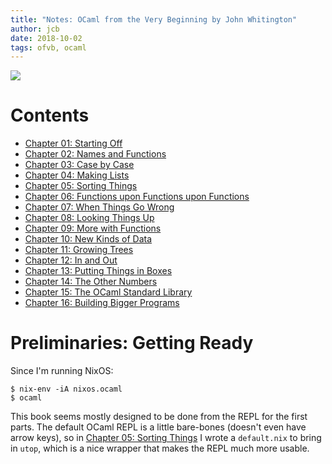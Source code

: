 ```yaml
---
title: "Notes: OCaml from the Very Beginning by John Whitington"
author: jcb
date: 2018-10-02
tags: ofvb, ocaml
---
```


![](/images/ofvb-cover.jpg)

# Contents

- [Chapter 01: Starting Off](/projects/ofvb/01)
- [Chapter 02: Names and Functions](/projects/ofvb/02)
- [Chapter 03: Case by Case](/projects/ofvb/03)
- [Chapter 04: Making Lists](/projects/ofvb/04)
- [Chapter 05: Sorting Things](/projects/ofvb/05)
- [Chapter 06: Functions upon Functions upon Functions](/projects/ofvb/06)
- [Chapter 07: When Things Go Wrong](/projects/ofvb/07)
- [Chapter 08: Looking Things Up](/projects/ofvb/08)
- [Chapter 09: More with Functions](/projects/ofvb/09)
- [Chapter 10: New Kinds of Data](/projects/ofvb/10)
- [Chapter 11: Growing Trees](/projects/ofvb/11)
- [Chapter 12: In and Out](/projects/ofvb/12)
- [Chapter 13: Putting Things in Boxes](/projects/ofvb/13)
- [Chapter 14: The Other Numbers](/projects/ofvb/14)
- [Chapter 15: The OCaml Standard Library](/projects/ofvb/15)
- [Chapter 16: Building Bigger Programs](/projects/ofvb/16)

# Preliminaries: Getting Ready

Since I'm running NixOS:

```
$ nix-env -iA nixos.ocaml
$ ocaml
```

This book seems mostly designed to be done from the REPL for the first parts.
The default OCaml REPL is a little bare-bones (doesn't even have arrow keys), so
in [Chapter 05: Sorting Things](/projects/ofvb/05) I wrote a `default.nix` to
bring in `utop`, which is a nice wrapper that makes the REPL much more usable.
